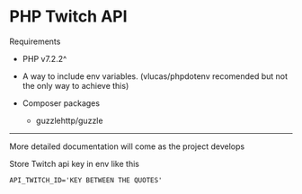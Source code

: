 # PHP Twitch API

Requirements

* PHP v7.2.2^
* A way to include env variables. (vlucas/phpdotenv recomended but not the only way to achieve this)

* Composer packages
    * guzzlehttp/guzzle

---

More detailed documentation will come as the project develops

Store Twitch api key in env like this

```env
API_TWITCH_ID='KEY BETWEEN THE QUOTES'
```
